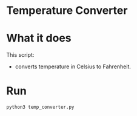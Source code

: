 # Temperature Converter

# What it does
This script:
- converts temperature in Celsius to Fahrenheit. 

# Run
```
python3 temp_converter.py

```